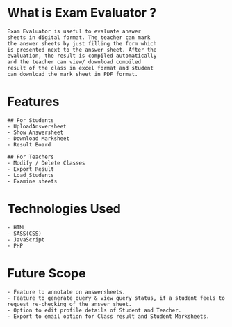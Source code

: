 # What is Exam Evaluator ?
	Exam Evaluator is useful to evaluate answer
	sheets in digital format. The teacher can mark
	the answer sheets by just filling the form which
	is presented next to the answer sheet. After the
	evaluation, the result is compiled automatically
	and the teacher can view/ download compiled
	result of the class in excel format and student
	can download the mark sheet in PDF format.

# Features
	## For Students
	- UploadAnswersheet
	- Show Answersheet
	- Download Marksheet
	- Result Board

	## For Teachers
	- Modify / Delete Classes
	- Export Result
	- Load Students
	- Examine sheets

# Technologies Used
	- HTML
	- SASS(CSS)
	- JavaScript
	- PHP
# Future Scope
	- Feature to annotate on answersheets.
	- Feature to generate query & view query status, if a student feels to request re-checking of the answer sheet.
	- Option to edit profile details of Student and Teacher.
	- Export to email option for Class result and Student Marksheets.

